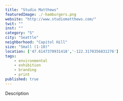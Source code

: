 ```yaml
---
title: "Studio Matthews"
featuredImage: ./-hamburgers.png
website: "http://www.studiomatthews.com/"
twit: ""
inst: ""
category: "S"
city: "Seattle"
neighborhood: "Capitol Hill"
size: "Small (1-10)"
location: ['47.6147370931418','-122.3170356831276']
tags:
    - environmental
    - exhibition
    - branding
    - print
published: true
---
```


Description
